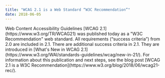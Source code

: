 ```yaml
---
title: "WCAG 2.1 is a Web Standard “W3C Recommendation”"
date: 2018-06-05
---
```


<img src="{{ '/content-images/news/2018/wcag21-release.png' | relative_url }}" alt="" style="float:left; margin-right: 15px;">
Web Content Accessibility Guidelines [WCAG 2.1](https://www.w3.org/TR/WCAG21) was published today as a "W3C Recommendation" web standard. All requirements (“success criteria”) from 2.0 are included in 2.1. There are additional success criteria in 2.1. They are introduced in [What's New in WCAG 2.1](https://www.w3.org/WAI/standards-guidelines/wcag/new-in-21/). For information about this publication and next steps, see the blog post [WCAG 2.1 is a W3C Recommendation](https://www.w3.org/blog/2018/06/wcag21-rec/).

